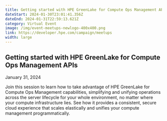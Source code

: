 ```yaml
---
title: Getting started with HPE GreenLake for Compute Ops Management APIs
dateStart: 2024-01-30T23:01:41.356Z
dateEnd: 2024-01-31T22:59:13.621Z
category: Virtual Event
image: /img/event-meetups-newlogo-400x400.png
link: https://developer.hpe.com/campaign/meetups
width: large
---
```

## Getting started with HPE GreenLake for Compute Ops Management APIs

January 31, 2024

Join this session to learn how to take advantage of HPE GreenLake for Compute Ops Management capabilities, simplifying and unifying operations across the server lifecycle for your whole environment, no matter where your compute infrastructure lies. See how it provides a consistent, secure cloud experience that scales elastically and unifies your compute management programmatically.
